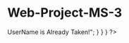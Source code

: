 # Web-Project-MS-3
<?php
	
	$error = "";
	

	if(isset($_POST["submit"]))
	{
		
		if( empty($_POST["name"]) || empty($_POST["username"]) || empty($_POST["password"]) || empty($_POST["age"]) || empty($_POST["gender"]) || empty($_POST["city"]) || empty($_POST["state"])) 
		{
			$error = "Fill All Fields!";	
		}
		else if ($_POST["confirm"] != $_POST["password"]) {
			$error = "Passwords Do not Match!";
		}
		else if (!(is_numeric($_POST["age"]))) {
			$error = "Enter the Correct(Integer) Age in Years";
		}
		else 
		{
			$fname = $_POST["name"]; 
			$username = $_POST["username"]; 
			$password = $_POST["password"];
			$confirm = $_POST["confirm"];
			$age = $_POST["age"];
			$gender = $_POST["gender"];
			$city = $_POST["city"];
			$state = $_POST["state"];
			

			
			
			if(!mysql_connect('sql302.freeweb.pk','webpk_16320557','ps123456789')||!mysql_select_db('webpk_16320557_store'))
			{
				die('Could Not Connect');	
			}

			$search = "SELECT * FROM login WHERE userID = '$username'";
			$qSearch = mysql_query($search); 

			if(mysql_num_rows($qSearch)==0){

				$q = "INSERT INTO login (userID, password, rank)VALUES ('$username', '$password', 'user')";
				$query = mysql_query($q);

				
				$q1 = "INSERT INTO profiles (uid, fName, gender, age, city, state)VALUES ( '$username', '$fname' , '$gender', '$age', '$city', '$state')";
				$query1 = mysql_query($q1);

				if($query && $query1){ 
					$error = "Enter Successfully!!";
					session_start();
					$_SESSION["login_user"] = $username;
					
						header('Location: profile.php');
						die();
				}
				else{
					$error = "Query Didn't Run!";
				} 
			}
			else {
				$error = "Please Select Another User Name <br > UserName is Already Taken!";
				
			}
		}
	}
	
?>
